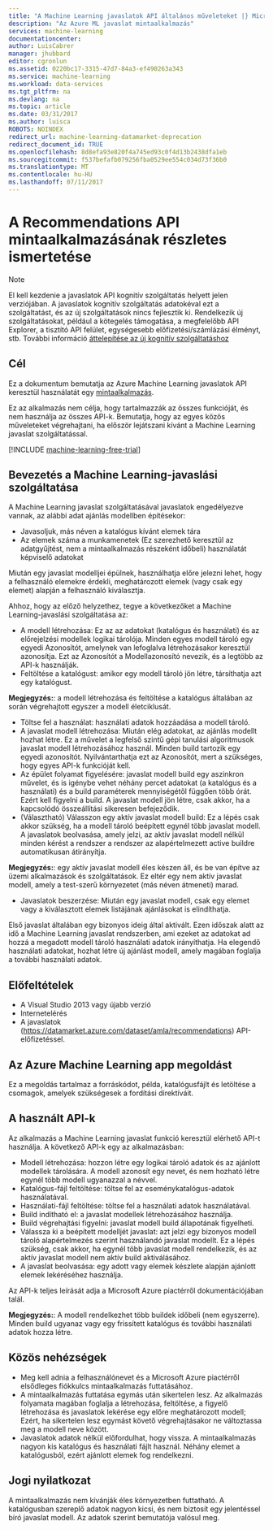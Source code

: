 ```yaml
---
title: "A Machine Learning javaslatok API általános műveleteket |} Microsoft Docs"
description: "Az Azure ML javaslat mintaalkalmazás"
services: machine-learning
documentationcenter: 
author: LuisCabrer
manager: jhubbard
editor: cgronlun
ms.assetid: 0220bc17-3315-47d7-84a3-ef490263a343
ms.service: machine-learning
ms.workload: data-services
ms.tgt_pltfrm: na
ms.devlang: na
ms.topic: article
ms.date: 03/31/2017
ms.author: luisca
ROBOTS: NOINDEX
redirect_url: machine-learning-datamarket-deprecation
redirect_document_id: TRUE
ms.openlocfilehash: 8d8efa93e820f4a745ed93c0f4d13b2438dfa1eb
ms.sourcegitcommit: f537befafb079256fba0529ee554c034d73f36b0
ms.translationtype: MT
ms.contentlocale: hu-HU
ms.lasthandoff: 07/11/2017
---
```

# <a name="recommendations-api-sample-application-walkthrough"></a>A Recommendations API mintaalkalmazásának részletes ismertetése
> [!NOTE]
> El kell kezdenie a javaslatok API kognitív szolgáltatás helyett jelen verziójában. A javaslatok kognitív szolgáltatás adatokéval ezt a szolgáltatást, és az új szolgáltatások nincs fejlesztik ki. Rendelkezik új szolgáltatásokat, például a kötegelés támogatása, a megfelelőbb API Explorer, a tisztító API felület, egységesebb előfizetési/számlázási élményt, stb.
> További információ [áttelepítése az új kognitív szolgáltatáshoz](http://aka.ms/recomigrate)
> 
> 

## <a name="purpose"></a>Cél
Ez a dokumentum bemutatja az Azure Machine Learning javaslatok API keresztül használatát egy [mintaalkalmazás](https://code.msdn.microsoft.com/Recommendations-144df403).

Ez az alkalmazás nem célja, hogy tartalmazzák az összes funkcióját, és nem használja az összes API-k. Bemutatja, hogy az egyes közös műveleteket végrehajtani, ha először lejátszani kívánt a Machine Learning javaslat szolgáltatással. 

[!INCLUDE [machine-learning-free-trial](../../includes/machine-learning-free-trial.md)]

## <a name="introduction-to-machine-learning-recommendation-service"></a>Bevezetés a Machine Learning-javaslási szolgáltatása
A Machine Learning javaslat szolgáltatásával javaslatok engedélyezve vannak, az alábbi adat ajánlás modellben építésekor:

* Javasoljuk, más néven a katalógus kívánt elemek tára
* Az elemek száma a munkamenetek (Ez szerezhető keresztül az adatgyűjtést, nem a mintaalkalmazás részeként időbeli) használatát képviselő adatokat

Miután egy javaslat modelljei épülnek, használhatja előre jelezni lehet, hogy a felhasználó elemekre érdekli, meghatározott elemek (vagy csak egy elemet) alapján a felhasználó kiválasztja.

Ahhoz, hogy az előző helyzethez, tegye a következőket a Machine Learning-javaslási szolgáltatása az:

* A modell létrehozása: Ez az az adatokat (katalógus és használati) és az előrejelzési modellek logikai tárolója. Minden egyes modell tároló egy egyedi Azonosítót, amelynek van lefoglalva létrehozásakor keresztül azonosítja. Ezt az Azonosítót a Modellazonosító nevezik, és a legtöbb az API-k használják. 
* Feltöltése a katalógust: amikor egy modell tároló jön létre, társíthatja azt egy katalógust.

**Megjegyzés:**: a modell létrehozása és feltöltése a katalógus általában az során végrehajtott egyszer a modell életciklusát.

* Töltse fel a használat: használati adatok hozzáadása a modell tároló.
* A javaslat modell létrehozása: Miután elég adatokat, az ajánlás modellt hozhat létre. Ez a művelet a legfelső szintű gépi tanulási algoritmusok javaslat modell létrehozásához használ. Minden build tartozik egy egyedi azonosítót. Nyilvántarthatja ezt az Azonosítót, mert a szükséges, hogy egyes API-k funkcióját kell.
* Az épület folyamat figyelésére: javaslat modell build egy aszinkron művelet, és is igénybe vehet néhány percet adatokat (a katalógus és a használati) és a build paraméterek mennyiségétől függően több órát. Ezért kell figyelni a build. A javaslat modell jön létre, csak akkor, ha a kapcsolódó összeállítási sikeresen befejeződik.
* (Választható) Válasszon egy aktív javaslat modell build: Ez a lépés csak akkor szükség, ha a modell tároló beépített egynél több javaslat modell. A javaslatok beolvasása, amely jelzi, az aktív javaslat modell nélkül minden kérést a rendszer a rendszer az alapértelmezett active buildre automatikusan átirányítja. 

**Megjegyzés:**: egy aktív javaslat modell éles készen áll, és be van építve az üzemi alkalmazások és szolgáltatások. Ez eltér egy nem aktív javaslat modell, amely a test-szerű környezetet (más néven átmeneti) marad.

* Javaslatok beszerzése: Miután egy javaslat modell, csak egy elemet vagy a kiválasztott elemek listájának ajánlásokat is elindíthatja. 

Első javaslat általában egy bizonyos ideig által aktivált. Ezen időszak alatt az idő a Machine Learning javaslat rendszerben, ami ezeket az adatokat ad hozzá a megadott modell tároló használati adatok irányíthatja. Ha elegendő használati adatokat, hozhat létre új ajánlást modell, amely magában foglalja a további használati adatok. 

## <a name="prerequisites"></a>Előfeltételek
* A Visual Studio 2013 vagy újabb verzió
* Internetelérés 
* A javaslatok (https://datamarket.azure.com/dataset/amla/recommendations) API-előfizetéssel.

## <a name="azure-machine-learning-sample-app-solution"></a>Az Azure Machine Learning app megoldást
Ez a megoldás tartalmaz a forráskódot, példa, katalógusfájlt és letöltése a csomagok, amelyek szükségesek a fordítási direktíváit.

## <a name="the-apis-used"></a>A használt API-k
Az alkalmazás a Machine Learning javaslat funkció keresztül elérhető API-t használja. A következő API-k egy az alkalmazásban:

* Modell létrehozása: hozzon létre egy logikai tároló adatok és az ajánlott modellek tárolására. A modell azonosít egy nevet, és nem hozható létre egynél több modell ugyanazzal a névvel.
* Katalógus-fájl feltöltése: töltse fel az eseménykatalógus-adatok használatával.
* Használati-fájl feltöltése: töltse fel a használati adatok használatával.
* Build indítható el: a javaslat modellek létrehozásához használja.
* Build végrehajtási figyelni: javaslat modell build állapotának figyelheti.
* Válassza ki a beépített modelljét javaslat: azt jelzi egy bizonyos modell tároló alapértelmezés szerint használandó javaslat modellt. Ez a lépés szükség, csak akkor, ha egynél több javaslat modell rendelkezik, és az aktív javaslat modell nem aktív build aktiválásához.
* A javaslat beolvasása: egy adott vagy elemek készlete alapján ajánlott elemek lekéréséhez használja. 

Az API-k teljes leírását adja a Microsoft Azure piactérről dokumentációjában talál. 

**Megjegyzés:**: A modell rendelkezhet több buildek időbeli (nem egyszerre). Minden build ugyanaz vagy egy frissített katalógus és további használati adatok hozza létre.

## <a name="common-pitfalls"></a>Közös nehézségek
* Meg kell adnia a felhasználónevet és a Microsoft Azure piactérről elsődleges fiókkulcs mintaalkalmazás futtatásához.
* A mintaalkalmazás futtatása egymás után sikertelen lesz. Az alkalmazás folyamata magában foglalja a létrehozása, feltöltése, a figyelő létrehozása és javaslatok lekérése egy előre meghatározott modell; Ezért, ha sikertelen lesz egymást követő végrehajtásakor ne változtassa meg a modell neve között.
* Javaslatok adatok nélkül előfordulhat, hogy vissza. A mintaalkalmazás nagyon kis katalógus és használati fájlt használ. Néhány elemet a katalógusból, ezért ajánlott elemek fog rendelkezni.

## <a name="disclaimer"></a>Jogi nyilatkozat
A mintaalkalmazás nem kívánják éles környezetben futtatható. A katalógusban szereplő adatok nagyon kicsi, és nem biztosít egy jelentéssel bíró javaslat modell. Az adatok szerint bemutatója valósul meg. 


